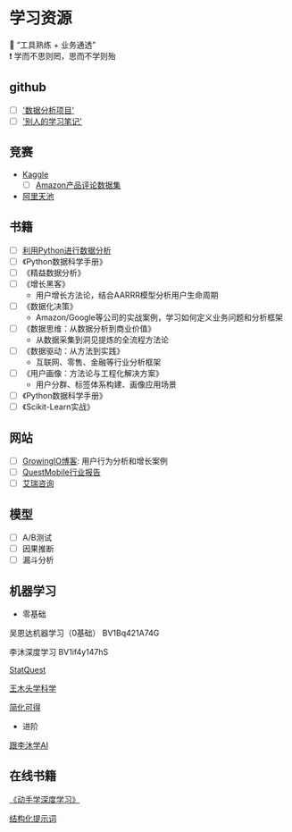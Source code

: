 # 学习资源

:triangular_flag_on_post: “工具熟练 + 业务通透”  
:exclamation: 学而不思则罔，思而不学则殆

## github

- [ ] ['数据分析项目'](https://github.com/WillKoehrsen/Data-Analysis)
- [ ] ['别人的学习笔记'](https://jace-yang.github.io/Full-Stack_Data-Analyst/Analysis/DA.html#id2)

## 竞赛

- [Kaggle](https://www.kaggle.com/)
  - [ ] [Amazon产品评论数据集](https://www.kaggle.com/datasets/cynthiarempel/amazon-us-customer-reviews-dataset)

- [阿里天池](https://tianchi.aliyun.com/)

## 书籍

- [ ] [利用Python进行数据分析](https://github.com/iamseancheney/python_for_data_analysis_2nd_chinese_version)
- [ ] 《Python数据科学手册》
- [ ] 《精益数据分析》
- [ ] 《增长黑客》
  - 用户增长方法论，结合AARRR模型分析用户生命周期
- [ ] 《数据化决策》
  - Amazon/Google等公司的实战案例，学习如何定义业务问题和分析框架
- [ ] 《数据思维：从数据分析到商业价值》
  - 从数据采集到洞见提炼的全流程方法论
- [ ] 《数据驱动：从方法到实践》
  - 互联网、零售、金融等行业分析框架
- [ ] 《用户画像：方法论与工程化解决方案》
  - 用户分群、标签体系构建、画像应用场景
- [ ] 《Python数据科学手册》
- [ ] 《Scikit-Learn实战》

## 网站

- [ ] [GrowingIO博客](https://www.growingio.com/news): 用户行为分析和增长案例
- [ ] [QuestMobile行业报告](https://www.questmobile.com.cn/)
- [ ] [艾瑞咨询](https://www.iresearch.com.cn/)

## 模型

- [ ] A/B测试
- [ ] 因果推断
- [ ] 漏斗分析

## 机器学习

- 零基础  

吴恩达机器学习（0基础） BV1Bq421A74G  

李沐深度学习  BV1if4y147hS  

[StatQuest](https://space.bilibili.com/3546620985608836?spm_id_from=333.337.0.0)

[王木头学科学](https://space.bilibili.com/504715181?spm_id_from=333.337.0.0)

[简化可得](https://www.zhihu.com/people/huajiankede)

- 进阶

[跟李沐学AI](https://space.bilibili.com/1567748478?spm_id_from=333.337.0.0)

## 在线书籍

[《动手学深度学习》](https://zh.d2l.ai/chapter_preface/index.html#)

[结构化提示词](https://langgptai.feishu.cn/wiki/RXdbwRyASiShtDky381ciwFEnpe)